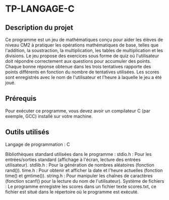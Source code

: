 # TP-LANGAGE-C

## Description du projet
Ce programme est un jeu de mathématiques conçu pour aider les élèves de niveau CM2 à pratiquer les opérations mathématiques de base, telles que l'addition, la soustraction, la multiplication, les tables de multiplication et les divisions. Le jeu propose des exercices sous forme de quiz où l'utilisateur doit répondre correctement aux questions pour accumuler des points. Chaque bonne réponse obtenue dans les trois tentatives rapporte des points différents en fonction du nombre de tentatives utilisées. Les scores sont enregistrés avec le nom de l'utilisateur et l'heure à laquelle le jeu a été joué.

## Prérequis
Pour exécuter ce programme, vous devez avoir un compilateur C (par exemple, GCC) installé sur votre machine.

## Outils utilisés
Langage de programmation : C

Bibliothèques standard utilisées dans le programme :
stdio.h : Pour les entrées/sorties standard (affichage à l'écran, lecture des entrées utilisateur).
stdlib.h : Pour la génération de nombres aléatoires (fonction rand()).
time.h : Pour obtenir et afficher la date et l'heure actuelles (fonction time() et gmtime()).
string.h : Pour manipuler les chaînes de caractères (fonction scanf() pour la lecture du nom de l'utilisateur).
Système de fichiers : Le programme enregistre les scores dans un fichier texte scores.txt, ce fichier est situé dans le répertoire où le programme est exécuté.
